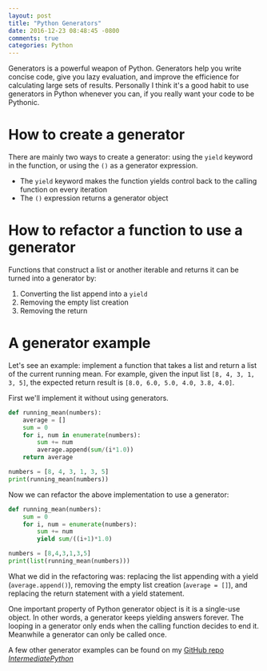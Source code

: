 ```yaml
---
layout: post
title: "Python Generators"
date: 2016-12-23 08:48:45 -0800
comments: true
categories: Python
---
```


Generators is a powerful weapon of Python. Generators help you write concise code, give you lazy evaluation, and improve the efficience for calculating large sets of results. Personally I think it's a good habit to use generators in Python whenever you can, if you really want your code to be Pythonic.

# How to create a generator

There are mainly two ways to create a generator: using the ```yield``` keyword in the function, or using the ```()``` as a generator expression. 

* The ```yield``` keyword makes the function yields control back to the calling function on every iteration
* The ```()``` expression returns a generator object

<!--more--> 

# How to refactor a function to use a generator

Functions that construct a list or another iterable and returns it can be turned into a generator by:

1. Converting the list append into a ```yield```
2. Removing the empty list creation
3. Removing the return

# A generator example
Let's see an example: implement a function that takes a list and return a list of the current running mean. For example, given the input list ```[8, 4, 3, 1, 3, 5]```, the expected return result is ```[8.0, 6.0, 5.0, 4.0, 3.8, 4.0]```. 

First we'll implement it without using generators.

```python
def running_mean(numbers):
	average = []
	sum = 0
	for i, num in enumerate(numbers):
		sum += num
		average.append(sum/(i*1.0))
	return average

numbers = [8, 4, 3, 1, 3, 5]
print(running_mean(numbers))

```

Now we can refactor the above implementation to use a generator:

```python
def running_mean(numbers):
	sum = 0
	for i, num = enumerate(numbers):
		sum += num
		yield sum/((i+1)*1.0)

numbers = [8,4,3,1,3,5]
print(list(running_mean(numbers)))

```

What we did in the refactoring was: replacing the list appending with a yield (```average.append()```), removing the empty list creation (```average = []```), and replacing the return statement with a yield statement.

One important property of Python generator object is it is a single-use object. In other words, a generator keeps yielding answers forever. The looping in a generator only ends when the calling function decides to end it. Meanwhile a generator can only be called once.

A few other generator examples can be found on my [GitHub repo *IntermediatePython*](https://github.com/euccas/IntermediatePython/tree/master/iteration/generator)


